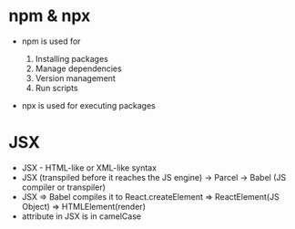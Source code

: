 # npm & npx

- npm is used for

  1. Installing packages
  2. Manage dependencies
  3. Version management
  4. Run scripts

- npx is used for executing packages

# JSX

- JSX - HTML-like or XML-like syntax
- JSX (transpiled before it reaches the JS engine) -> Parcel -> Babel (JS compiler or transpiler)
- JSX => Babel compiles it to React.createElement => ReactElement(JS Object) => HTMLElement(render)
- attribute in JSX is in camelCase

